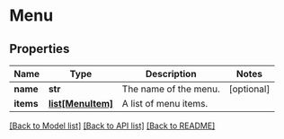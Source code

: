 # Menu

## Properties
Name | Type | Description | Notes
------------ | ------------- | ------------- | -------------
**name** | **str** | The name of the menu. | [optional] 
**items** | [**list[MenuItem]**](MenuItem.md) | A list of menu items. | 

[[Back to Model list]](../README.md#documentation-for-models) [[Back to API list]](../README.md#documentation-for-api-endpoints) [[Back to README]](../README.md)


